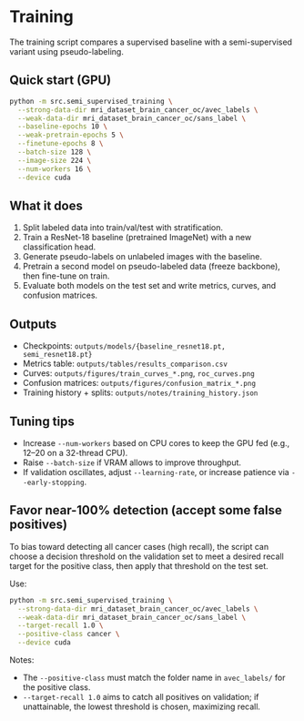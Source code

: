 # Training

The training script compares a supervised baseline with a semi-supervised variant using pseudo-labeling.

## Quick start (GPU)
```bash
python -m src.semi_supervised_training \
  --strong-data-dir mri_dataset_brain_cancer_oc/avec_labels \
  --weak-data-dir mri_dataset_brain_cancer_oc/sans_label \
  --baseline-epochs 10 \
  --weak-pretrain-epochs 5 \
  --finetune-epochs 8 \
  --batch-size 128 \
  --image-size 224 \
  --num-workers 16 \
  --device cuda
```

## What it does
1. Split labeled data into train/val/test with stratification.
2. Train a ResNet-18 baseline (pretrained ImageNet) with a new classification head.
3. Generate pseudo-labels on unlabeled images with the baseline.
4. Pretrain a second model on pseudo-labeled data (freeze backbone), then fine-tune on train.
5. Evaluate both models on the test set and write metrics, curves, and confusion matrices.

## Outputs
- Checkpoints: `outputs/models/{baseline_resnet18.pt, semi_resnet18.pt}`
- Metrics table: `outputs/tables/results_comparison.csv`
- Curves: `outputs/figures/train_curves_*.png`, `roc_curves.png`
- Confusion matrices: `outputs/figures/confusion_matrix_*.png`
- Training history + splits: `outputs/notes/training_history.json`

## Tuning tips
- Increase `--num-workers` based on CPU cores to keep the GPU fed (e.g., 12–20 on a 32-thread CPU).
- Raise `--batch-size` if VRAM allows to improve throughput.
- If validation oscillates, adjust `--learning-rate`, or increase patience via `--early-stopping`.

## Favor near-100% detection (accept some false positives)
To bias toward detecting all cancer cases (high recall), the script can choose a
decision threshold on the validation set to meet a desired recall target for the
positive class, then apply that threshold on the test set.

Use:
```bash
python -m src.semi_supervised_training \
  --strong-data-dir mri_dataset_brain_cancer_oc/avec_labels \
  --weak-data-dir mri_dataset_brain_cancer_oc/sans_label \
  --target-recall 1.0 \
  --positive-class cancer \
  --device cuda
```

Notes:
- The `--positive-class` must match the folder name in `avec_labels/` for the positive class.
- `--target-recall 1.0` aims to catch all positives on validation; if unattainable, the lowest threshold is chosen, maximizing recall.
